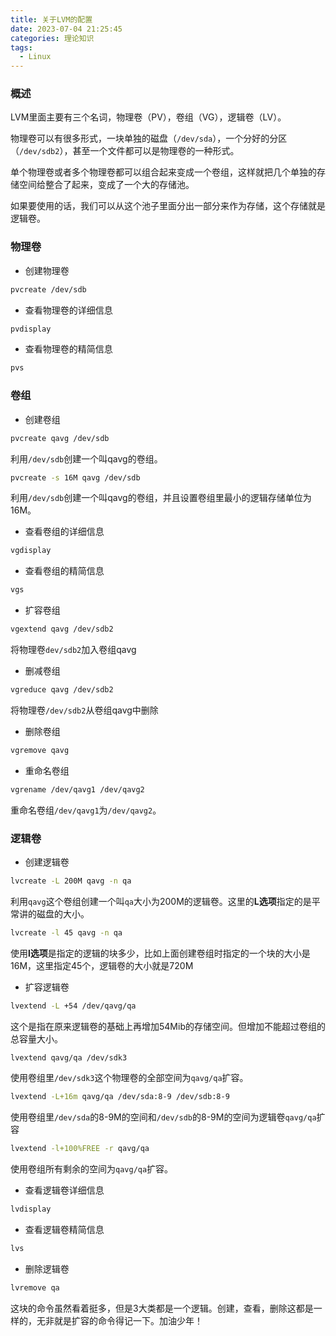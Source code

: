 ```yaml
---
title: 关于LVM的配置
date: 2023-07-04 21:25:45
categories: 理论知识
tags:
  - Linux
---
```


### 概述

LVM里面主要有三个名词，物理卷（PV），卷组（VG），逻辑卷（LV）。

物理卷可以有很多形式，一块单独的磁盘（`/dev/sda`），一个分好的分区（`/dev/sdb2`），甚至一个文件都可以是物理卷的一种形式。

单个物理卷或者多个物理卷都可以组合起来变成一个卷组，这样就把几个单独的存储空间给整合了起来，变成了一个大的存储池。

如果要使用的话，我们可以从这个池子里面分出一部分来作为存储，这个存储就是逻辑卷。

### 物理卷

* 创建物理卷

```bash
pvcreate /dev/sdb
```

<!-- more -->

* 查看物理卷的详细信息

```bash
pvdisplay
```

* 查看物理卷的精简信息

```bash
pvs
```

### 卷组

* 创建卷组

```bash
pvcreate qavg /dev/sdb
```

利用`/dev/sdb`创建一个叫qavg的卷组。

```bash
pvcreate -s 16M qavg /dev/sdb
```

利用`/dev/sdb`创建一个叫qavg的卷组，并且设置卷组里最小的逻辑存储单位为16M。

* 查看卷组的详细信息

```bash
vgdisplay
```

* 查看卷组的精简信息

```bash
vgs
```

* 扩容卷组

```bash
vgextend qavg /dev/sdb2
```

将物理卷`dev/sdb2`加入卷组qavg

* 删减卷组

```bash
vgreduce qavg /dev/sdb2
```

将物理卷`/dev/sdb2`从卷组qavg中删除

* 删除卷组

```bash
vgremove qavg
```

* 重命名卷组

```bash
vgrename /dev/qavg1 /dev/qavg2
```

重命名卷组`/dev/qavg1`为`/dev/qavg2`。

### 逻辑卷

* 创建逻辑卷

```bash
lvcreate -L 200M qavg -n qa
```

利用`qavg`这个卷组创建一个叫`qa`大小为200M的逻辑卷。这里的**L选项**指定的是平常讲的磁盘的大小。

```bash
lvcreate -l 45 qavg -n qa
```

使用**l选项**是指定的逻辑的块多少，比如上面创建卷组时指定的一个块的大小是16M，这里指定45个，逻辑卷的大小就是720M

* 扩容逻辑卷

```bash
lvextend -L +54 /dev/qavg/qa
```

这个是指在原来逻辑卷的基础上再增加54Mib的存储空间。但增加不能超过卷组的总容量大小。

```bash
lvextend qavg/qa /dev/sdk3
```

使用卷组里`/dev/sdk3`这个物理卷的全部空间为`qavg/qa`扩容。

```bash
lvextend -L+16m qavg/qa /dev/sda:8-9 /dev/sdb:8-9
```

使用卷组里`/dev/sda`的8-9M的空间和`/dev/sdb`的8-9M的空间为逻辑卷`qavg/qa`扩容

```bash
lvextend -l+100%FREE -r qavg/qa
```

使用卷组所有剩余的空间为`qavg/qa`扩容。

* 查看逻辑卷详细信息

```bash
lvdisplay
```

* 查看逻辑卷精简信息

```bash
lvs
```

* 删除逻辑卷

```bash
lvremove qa
```

这块的命令虽然看着挺多，但是3大类都是一个逻辑。创建，查看，删除这都是一样的，无非就是扩容的命令得记一下。加油少年！